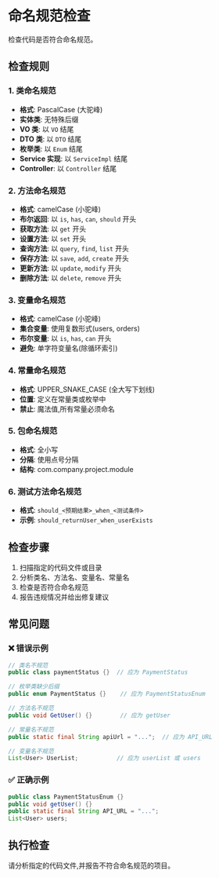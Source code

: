 # 命名规范检查

检查代码是否符合命名规范。

## 检查规则

### 1. 类命名规范
- **格式**: PascalCase (大驼峰)
- **实体类**: 无特殊后缀
- **VO 类**: 以 `VO` 结尾
- **DTO 类**: 以 `DTO` 结尾
- **枚举类**: 以 `Enum` 结尾
- **Service 实现**: 以 `ServiceImpl` 结尾
- **Controller**: 以 `Controller` 结尾

### 2. 方法命名规范
- **格式**: camelCase (小驼峰)
- **布尔返回**: 以 `is`, `has`, `can`, `should` 开头
- **获取方法**: 以 `get` 开头
- **设置方法**: 以 `set` 开头
- **查询方法**: 以 `query`, `find`, `list` 开头
- **保存方法**: 以 `save`, `add`, `create` 开头
- **更新方法**: 以 `update`, `modify` 开头
- **删除方法**: 以 `delete`, `remove` 开头

### 3. 变量命名规范
- **格式**: camelCase (小驼峰)
- **集合变量**: 使用复数形式(users, orders)
- **布尔变量**: 以 `is`, `has`, `can` 开头
- **避免**: 单字符变量名(除循环索引)

### 4. 常量命名规范
- **格式**: UPPER_SNAKE_CASE (全大写下划线)
- **位置**: 定义在常量类或枚举中
- **禁止**: 魔法值,所有常量必须命名

### 5. 包命名规范
- **格式**: 全小写
- **分隔**: 使用点号分隔
- **结构**: com.company.project.module

### 6. 测试方法命名规范
- **格式**: `should_<预期结果>_when_<测试条件>`
- **示例**: `should_returnUser_when_userExists`

## 检查步骤

1. 扫描指定的代码文件或目录
2. 分析类名、方法名、变量名、常量名
3. 检查是否符合命名规范
4. 报告违规情况并给出修复建议

## 常见问题

### ❌ 错误示例
```java
// 类名不规范
public class paymentStatus {}  // 应为 PaymentStatus

// 枚举类缺少后缀
public enum PaymentStatus {}    // 应为 PaymentStatusEnum

// 方法名不规范
public void GetUser() {}        // 应为 getUser

// 常量名不规范
public static final String apiUrl = "...";  // 应为 API_URL

// 变量名不规范
List<User> UserList;           // 应为 userList 或 users
```

### ✅ 正确示例
```java
public class PaymentStatusEnum {}
public void getUser() {}
public static final String API_URL = "...";
List<User> users;
```

## 执行检查

请分析指定的代码文件,并报告不符合命名规范的项目。

